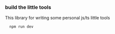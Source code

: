 ### build the little tools

This library for writing some personal js/ts little tools

```
  npm run dev
```